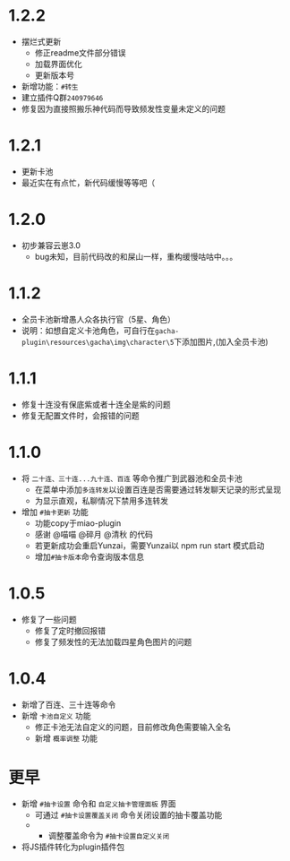 # 1.2.2
* 摆烂式更新
    * 修正readme文件部分错误
    * 加载界面优化
    * 更新版本号
* 新增功能：`#转生`
* 建立插件Q群`240979646`
* 修复因为直接照搬乐神代码而导致频发性变量未定义的问题


# 1.2.1
* 更新卡池
* 最近实在有点忙，新代码缓慢等等吧（

# 1.2.0
* 初步兼容云崽3.0
    * bug未知，目前代码改的和屎山一样，重构缓慢咕咕中。。。

# 1.1.2
* 全员卡池新增愚人众各执行官（5星、角色）
* 说明：如想自定义卡池角色，可自行在`gacha-plugin\resources\gacha\img\character\5`下添加图片,(加入全员卡池)

# 1.1.1
* 修复十连没有保底紫或者十连全是紫的问题
* 修复无配置文件时，会报错的问题

# 1.1.0

* 将 `二十连、三十连...九十连、百连` 等命令推广到武器池和全员卡池
    * 在菜单中添加`多连转发`以设置百连是否需要通过转发聊天记录的形式呈现
    * 为显示直观，私聊情况下禁用多连转发
* 增加 `#抽卡更新` 功能
    * 功能copy于miao-plugin
    * 感谢 @喵喵 @碎月 @清秋 的代码
    * 若更新成功会重启Yunzai，需要Yunzai以 npm run start 模式启动
    * 增加`#抽卡版本`命令查询版本信息


# 1.0.5

* 修复了一些问题
    * 修复了定时撤回报错
    * 修复了频发性的无法加载四星角色图片的问题

# 1.0.4

* 新增了百连、三十连等命令
* 新增 `卡池自定义` 功能
    * 修正卡池无法自定义的问题，目前修改角色需要输入全名
    * 新增 `概率调整` 功能

# 更早

* 新增 `#抽卡设置` 命令和 `自定义抽卡管理面板` 界面
    * 可通过 `#抽卡设置覆盖关闭` 命令关闭设置的抽卡覆盖功能
    * * 调整覆盖命令为 `#抽卡设置自定义关闭`
* 将JS插件转化为plugin插件包